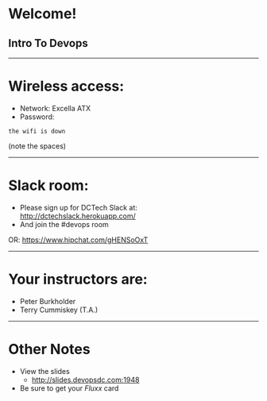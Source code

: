 
# Welcome!

## Intro To Devops

----

# Wireless access:

- Network: Excella ATX
- Password: 
```
the wifi is down
```
(note the spaces)

----


# Slack room:

- Please sign up for DCTech Slack at: <br>
http://dctechslack.herokuapp.com/
- And join the #devops room

OR: https://www.hipchat.com/gHENSoOxT

----

# Your instructors are:

- Peter Burkholder
- Terry Cummiskey (T.A.)

----

# Other Notes

* View the slides
  * http://slides.devopsdc.com:1948
* Be sure to get your _Fluxx_ card

